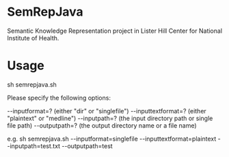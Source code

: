 # SemRepJava

Semantic Knowledge Representation project in Lister Hill Center for National Institute of Health.

# Usage
sh semrepjava.sh <options>

Please specify the following options:

--inputformat=? (either "dir" or "singlefile")
--inputtextformat=? (either "plaintext" or "medline")
--inputpath=? (the input directory path or single file path)
--outputpath=? (the output directory name or a file name)

e.g. sh semrepjava.sh --inputformat=singlefile --inputtextformat=plaintext --inputpath=test.txt --outputpath=test
